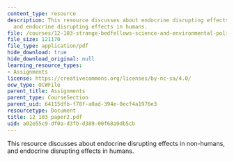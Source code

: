 ```yaml
---
content_type: resource
description: This resource discusses about endocrine disrupting effects in non-humans,
  and endocrine disrupting effects in humans.
file: /courses/12-103-strange-bedfellows-science-and-environmental-policy-fall-2005/a02e55c9df0ad3fbd38900f68a9db5cb_12_103_paper2.pdf
file_size: 121170
file_type: application/pdf
hide_download: true
hide_download_original: null
learning_resource_types:
- Assignments
license: https://creativecommons.org/licenses/by-nc-sa/4.0/
ocw_type: OCWFile
parent_title: Assignments
parent_type: CourseSection
parent_uid: 64115dfb-f78f-a0ad-394e-0ecf4a1976e3
resourcetype: Document
title: 12_103_paper2.pdf
uid: a02e55c9-df0a-d3fb-d389-00f68a9db5cb
---
```

This resource discusses about endocrine disrupting effects in non-humans, and endocrine disrupting effects in humans.